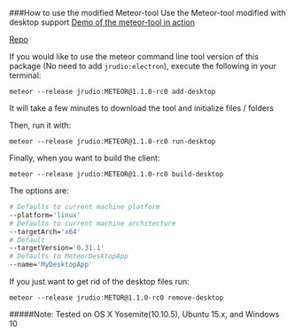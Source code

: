 
###How to use the modified Meteor-tool
Use the Meteor-tool modified with desktop support
[Demo of the meteor-tool in action](https://www.youtube.com/watch?v=J6a98VIxgu0)

[Repo](https://github.com/jrudio/meteor)

If you would like to use the meteor command line tool version of this package (No need to add `jrudio:electron`), execute the following in your terminal:

`meteor --release jrudio:METEOR@1.1.0-rc0 add-desktop`

It will take a few minutes to download the tool and initialize files / folders

Then, run it with:

`meteor --release jrudio:METEOR@1.1.0-rc0 run-desktop`

Finally, when you want to build the client:

`meteor --release jrudio:METEOR@1.1.0-rc0 build-desktop`

The options are:

```bash
# Defaults to current machine platform
--platform='linux'
# Defaults to current machine architecture
--targetArch='x64'
# Default
--targetVersion='0.31.1'
# Defaults to MeteorDesktopApp
--name='MyDesktopApp'
```

If you just want to get rid of the desktop files run:

`meteor --release jrudio:METOR@1.1.0-rc0 remove-desktop`

#####Note:
Tested on OS X Yosemite(10.10.5), Ubuntu 15.x, and Windows 10
